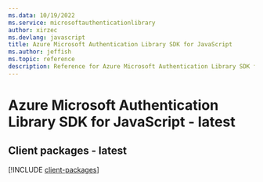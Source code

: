 ```yaml
---
ms.data: 10/19/2022
ms.service: microsoftauthenticationlibrary
author: xirzec
ms.devlang: javascript
title: Azure Microsoft Authentication Library SDK for JavaScript
ms.author: jeffish
ms.topic: reference
description: Reference for Azure Microsoft Authentication Library SDK for JavaScript
---
```

# Azure Microsoft Authentication Library SDK for JavaScript - latest

## Client packages - latest
[!INCLUDE [client-packages](microsoft-authentication-library-client-index.md)]